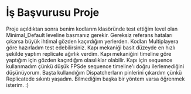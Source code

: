 # İş Başvurusu Proje

Proje açıldıktan sonra benim kodlarım klasöründe test ettiğim level olan Minimal_Default leveline basmanız gerekir.
Gereksiz referans hataları çıkarsa büyük ihtimal gözden kaçırdığım yerlerden. 
Kodları Multiplayera göre hazırladım test edebilirsiniz. 
Kapı mekaniği basit düzeyde en hızlı şekilde yaptım replicate ağırlık verdim. 
Kapı mekaniğini timeline göre yaptığım için gözden kaçırdığım olasılıklar olabilir. 
Kapı için sequence kullanmadım çünkü düşük FPSde sequence timeline'ı doğru ilerlemediğini düşünüyorum.
Başta kullandığım Dispatcherların pinlerini çıkardım çünkü Replicatede sıkıntı yaşadım. Bilmediğim başka bir yöntem varsa öğrenmek isterim. :)
